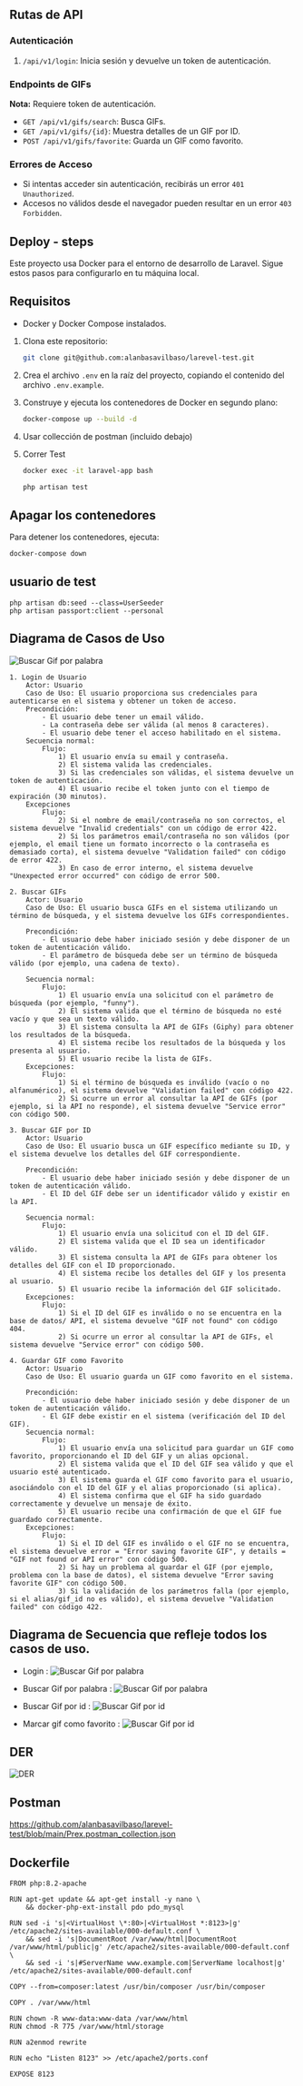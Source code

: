 ## Rutas de API

### Autenticación
1. `/api/v1/login`: Inicia sesión y devuelve un token de autenticación.

### Endpoints de GIFs
**Nota:** Requiere token de autenticación.
- `GET /api/v1/gifs/search`: Busca GIFs.
- `GET /api/v1/gifs/{id}`: Muestra detalles de un GIF por ID.
- `POST /api/v1/gifs/favorite`: Guarda un GIF como favorito.

### Errores de Acceso
- Si intentas acceder sin autenticación, recibirás un error `401 Unauthorized`.
- Accesos no válidos desde el navegador pueden resultar en un error `403 Forbidden`.

## Deploy - steps

Este proyecto usa Docker para el entorno de desarrollo de Laravel. Sigue estos pasos para configurarlo en tu máquina local.

## Requisitos

- Docker y Docker Compose instalados.


1. Clona este repositorio:

    ```bash
    git clone git@github.com:alanbasavilbaso/larevel-test.git
    ```

2. Crea el archivo `.env` en la raíz del proyecto, copiando el contenido del archivo `.env.example`.

3. Construye y ejecuta los contenedores de Docker en segundo plano:

    ```bash
    docker-compose up --build -d
    ```

4. Usar collección de postman (incluido debajo)

5. Correr Test
    ```bash
    docker exec -it laravel-app bash

    php artisan test
    ```


## Apagar los contenedores

Para detener los contenedores, ejecuta:

```bash
docker-compose down
```

## usuario de test
```
php artisan db:seed --class=UserSeeder
php artisan passport:client --personal
```

## Diagrama de Casos de Uso

![Buscar Gif por palabra](https://github.com/alanbasavilbaso/larevel-test/blob/main/cu.jpg)
```
1. Login de Usuario
    Actor: Usuario
    Caso de Uso: El usuario proporciona sus credenciales para autenticarse en el sistema y obtener un token de acceso.
    Precondición: 
        - El usuario debe tener un email válido.
        - La contraseña debe ser válida (al menos 8 caracteres).
        - El usuario debe tener el acceso habilitado en el sistema.
    Secuencia normal:
        Flujo:
            1) El usuario envía su email y contraseña.
            2) El sistema valida las credenciales.
            3) Si las credenciales son válidas, el sistema devuelve un token de autenticación.
            4) El usuario recibe el token junto con el tiempo de expiración (30 minutos).
    Excepciones
        Flujo:
            2) Si el nombre de email/contraseña no son correctos, el sistema devuelve "Invalid credentials" con un código de error 422.
            2) Si los parámetros email/contraseña no son válidos (por ejemplo, el email tiene un formato incorrecto o la contraseña es demasiado corta), el sistema devuelve "Validation failed" con código de error 422.
            3) En caso de error interno, el sistema devuelve "Unexpected error occurred" con código de error 500.

2. Buscar GIFs
    Actor: Usuario
    Caso de Uso: El usuario busca GIFs en el sistema utilizando un término de búsqueda, y el sistema devuelve los GIFs correspondientes.

    Precondición:
        - El usuario debe haber iniciado sesión y debe disponer de un token de autenticación válido.
        - El parámetro de búsqueda debe ser un término de búsqueda válido (por ejemplo, una cadena de texto).

    Secuencia normal:
        Flujo:
            1) El usuario envía una solicitud con el parámetro de búsqueda (por ejemplo, "funny").
            2) El sistema valida que el término de búsqueda no esté vacío y que sea un texto válido.
            3) El sistema consulta la API de GIFs (Giphy) para obtener los resultados de la búsqueda.
            4) El sistema recibe los resultados de la búsqueda y los presenta al usuario.
            5) El usuario recibe la lista de GIFs.
    Excepciones:
        Flujo:
            1) Si el término de búsqueda es inválido (vacío o no alfanumérico), el sistema devuelve "Validation failed" con código 422.
            2) Si ocurre un error al consultar la API de GIFs (por ejemplo, si la API no responde), el sistema devuelve "Service error" con código 500.

3. Buscar GIF por ID
    Actor: Usuario
    Caso de Uso: El usuario busca un GIF específico mediante su ID, y el sistema devuelve los detalles del GIF correspondiente.

    Precondición:
        - El usuario debe haber iniciado sesión y debe disponer de un token de autenticación válido.
        - El ID del GIF debe ser un identificador válido y existir en la API.

    Secuencia normal:
        Flujo:
            1) El usuario envía una solicitud con el ID del GIF.
            2) El sistema valida que el ID sea un identificador válido.
            3) El sistema consulta la API de GIFs para obtener los detalles del GIF con el ID proporcionado.
            4) El sistema recibe los detalles del GIF y los presenta al usuario.
            5) El usuario recibe la información del GIF solicitado.
    Excepciones:
        Flujo:
            1) Si el ID del GIF es inválido o no se encuentra en la base de datos/ API, el sistema devuelve "GIF not found" con código 404.
            2) Si ocurre un error al consultar la API de GIFs, el sistema devuelve "Service error" con código 500.

4. Guardar GIF como Favorito
    Actor: Usuario
    Caso de Uso: El usuario guarda un GIF como favorito en el sistema.

    Precondición:
        - El usuario debe haber iniciado sesión y debe disponer de un token de autenticación válido.
        - El GIF debe existir en el sistema (verificación del ID del GIF).
    Secuencia normal:
        Flujo:
            1) El usuario envía una solicitud para guardar un GIF como favorito, proporcionando el ID del GIF y un alias opcional.
            2) El sistema valida que el ID del GIF sea válido y que el usuario esté autenticado.
            3) El sistema guarda el GIF como favorito para el usuario, asociándolo con el ID del GIF y el alias proporcionado (si aplica).
            4) El sistema confirma que el GIF ha sido guardado correctamente y devuelve un mensaje de éxito.
            5) El usuario recibe una confirmación de que el GIF fue guardado correctamente.
    Excepciones:
        Flujo:
            1) Si el ID del GIF es inválido o el GIF no se encuentra, el sistema devuelve error = "Error saving favorite GIF", y details = "GIF not found or API error" con código 500.
            2) Si hay un problema al guardar el GIF (por ejemplo, problema con la base de datos), el sistema devuelve "Error saving favorite GIF" con código 500.
            3) Si la validación de los parámetros falla (por ejemplo, si el alias/gif_id no es válido), el sistema devuelve "Validation failed" con código 422.
```

## Diagrama de Secuencia que refleje todos los casos de uso.

- Login : 
![Buscar Gif por palabra](https://github.com/alanbasavilbaso/larevel-test/blob/main/Diagrama%20de%20secuencia-login.jpg)

- Buscar Gif por palabra :
![Buscar Gif por palabra](https://github.com/alanbasavilbaso/larevel-test/raw/main/secuencia-buscar-gif-palabra.jpg)

- Buscar Gif por id :
![Buscar Gif por id](https://github.com/alanbasavilbaso/larevel-test/blob/main/secuencia%20-%20buscar-gif-id.jpg)

- Marcar gif como favorito :
![Buscar Gif por id](https://github.com/alanbasavilbaso/larevel-test/blob/main/secuencia-gif-favorito.jpg)


## DER 

![DER](https://github.com/alanbasavilbaso/larevel-test/blob/main/DER.jpg)
                                                     

## Postman

https://github.com/alanbasavilbaso/larevel-test/blob/main/Prex.postman_collection.json


## Dockerfile

```
FROM php:8.2-apache

RUN apt-get update && apt-get install -y nano \
    && docker-php-ext-install pdo pdo_mysql

RUN sed -i 's|<VirtualHost \*:80>|<VirtualHost *:8123>|g' /etc/apache2/sites-available/000-default.conf \
    && sed -i 's|DocumentRoot /var/www/html|DocumentRoot /var/www/html/public|g' /etc/apache2/sites-available/000-default.conf \
    && sed -i 's|#ServerName www.example.com|ServerName localhost|g' /etc/apache2/sites-available/000-default.conf

COPY --from=composer:latest /usr/bin/composer /usr/bin/composer

COPY . /var/www/html

RUN chown -R www-data:www-data /var/www/html
RUN chmod -R 775 /var/www/html/storage

RUN a2enmod rewrite

RUN echo "Listen 8123" >> /etc/apache2/ports.conf

EXPOSE 8123
```